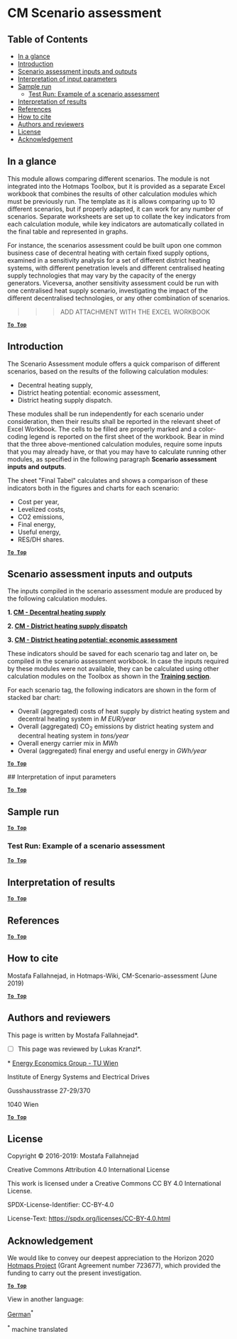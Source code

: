 <h1>CM Scenario assessment</h1>

## Table of Contents
* [In a glance](#in-a-glance)
* [Introduction](#introduction)
* [Scenario assessment inputs and outputs](#scenario-assessment-inputs-and-outputs)
* [Interpretation of input parameters](#intepretation-of-input-parameters)
* [Sample run](#sample-run)
  * [Test Run: Example of a scenario assessment](#test-run-example-of-a-scenario-assessment)
* [Interpretation of results](#interpretation-of-results)
* [References](#references)
* [How to cite](#how-to-cite)
* [Authors and reviewers](#authors-and-reviewers)
* [License](#license)
* [Acknowledgement](#acknowledgement)

## In a glance

This module allows comparing different scenarios. The module is not integrated into the Hotmaps Toolbox, but it is provided as a separate Excel workbook that combines the results of other calculation modules which must be previously run. The template as it is allows comparing up to 10 different scenarios, but if properly adapted, it can work for any number of scenarios. Separate worksheets are set up to collate the key indicators from each calculation module, while key indicators are automatically collated in the final table and represented in graphs.

For instance, the scenarios assessment could be built upon one common business case of decentral heating with certain fixed supply options, examined in a sensitivity analysis for a set of different district heating systems, with different penetration levels and different centralised heating supply technologies that may vary by the capacity of the energy generators. Viceversa, another sensitivity assessment could be run with one centralised heat supply scenario, investigating the impact of the different decentralised technologies, or any other combination of scenarios.

>>> ADD ATTACHMENT WITH THE EXCEL WORKBOOK


[**`To Top`**](#table-of-contents)

## Introduction

The Scenario Assessment module offers a quick comparison of different scenarios, based on the results of the following calculation modules: 
* Decentral heating supply,
* District heating potential: economic assessment,
* District heating supply dispatch.

These modules shall be run independently for each scenario under consideration, then their results shall be reported in the relevant sheet of Excel Workbook. The cells to be filled are properly marked and a color-coding legend is reported on the first sheet of the workbook. Bear in mind that the three above-mentioned calculation modules, require some inputs that you may already have, or that you may have to calculate running other modules, as specified in the following paragraph **Scenario assessment inputs and outputs**.

The sheet "Final Tabel" calculates and shows a comparison of these indicators both in the figures and charts for each scenario:
* Cost per year,
* Levelized costs,
* CO2 emissions,
* Final energy,
* Useful energy,
* RES/DH shares.

[**`To Top`**](#table-of-contents)

## Scenario assessment inputs and outputs

The inputs compiled in the scenario assessment module are produced by the following calculation modules. 

**1. [CM - Decentral heating supply](https://wiki.hotmaps.hevs.ch/en/CM-Decentral-heating-supply)**

**2. [CM - District heating supply dispatch](https://wiki.hotmaps.hevs.ch/en/CM-District-heating-supply-dispatch)**

**3. [CM - District heating potential: economic assessment](https://wiki.hotmaps.hevs.ch/en/CM-District-heating-potential-economic-assessment)**

These indicators should be saved for each scenario tag and later on, be compiled in the scenario assessment workbook. In case the inputs required by these modules were not available, they can be calculated using other calculation modules on the Toolbox as shown in the **[Training section]()**.

For each scenario tag, the following indicators are shown in the form of stacked bar chart:

* Overall (aggregated) costs of heat supply by district heating system and decentral heating system in _*M EUR/year*_
* Overall (aggregated) CO<sub>2</sub> emissions by district heating system and decentral heating system in _*tons/year*_
* Overall energy carrier mix in _*MWh*_
* Overal (aggregated) final energy and useful energy in _*GWh/year*_


[**`To Top`**](#table-of-contents)

## Interpretation of input parameters


[**`To Top`**](#table-of-contents)

## Sample run


[**`To Top`**](#table-of-contents)

### Test Run: Example of a scenario assessment


[**`To Top`**](#table-of-contents)

## Interpretation of results


[**`To Top`**](#table-of-contents)

## References


[**`To Top`**](#table-of-contents)

## How to cite

Mostafa Fallahnejad, in Hotmaps-Wiki, CM-Scenario-assessment (June 2019)

[**`To Top`**](#table-of-contents)

## Authors and reviewers

This page is written by Mostafa Fallahnejad\*.

- [ ] This page was reviewed by Lukas Kranzl\*.

\* [Energy Economics Group - TU Wien](https://eeg.tuwien.ac.at/)

Institute of Energy Systems and Electrical Drives

Gusshausstrasse 27-29/370

1040 Wien


[**`To Top`**](#table-of-contents)

## License

Copyright © 2016-2019: Mostafa Fallahnejad

Creative Commons Attribution 4.0 International License

This work is licensed under a Creative Commons CC BY 4.0 International License.

SPDX-License-Identifier: CC-BY-4.0

License-Text: https://spdx.org/licenses/CC-BY-4.0.html


## Acknowledgement

We would like to convey our deepest appreciation to the Horizon 2020 [Hotmaps Project](https://www.hotmaps-project.eu) (Grant Agreement number 723677), which provided the funding to carry out the present investigation.



[**`To Top`**](#table-of-contents)


<!--- THIS IS A SUPER UNIQUE IDENTIFIER -->

View in another language:

 [German](../de/CM-Scenario-assessment)<sup>\*</sup> 

<sup>\*</sup> machine translated

